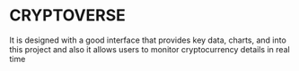 # CRYPTOVERSE
It is designed with a good interface that provides key data, charts, and into this project and also it allows users to monitor cryptocurrency details in real time
